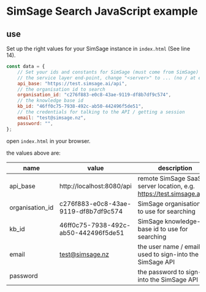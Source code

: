 # SimSage Search JavaScript example

## use
Set up the right values for your SimSage instance in `index.html` (See line 14).

```javascript
const data = {
    // Set your ids and constants for SimSage (must come from SimSage)
    // the service layer end-point, change "<server>" to ... (no / at end)
    api_base: "https://test.simsage.ai/api",
    // the organisation id to search
    organisation_id: "c276f883-e0c8-43ae-9119-df8b7df9c574",
    // the knowledge base id
    kb_id: "46ff0c75-7938-492c-ab50-442496f5de51",
    // the credentials for talking to the API / getting a session
    email: "test@simsage.nz",
    password: "",
};
```

open `index.html` in your browser.

the values above are:

| name              | value                                 | description                                                           |
|-------------------|---------------------------------------|-----------------------------------------------------------------------|
| api_base          | http://localhost:8080/api             | remote SimSage SaaS server location, e.g. https://test.simsage.ai/api |
| organisation_id   | c276f883-e0c8-43ae-9119-df8b7df9c574  | SimSage organisation ID to use for searching                          |
| kb_id             | 46ff0c75-7938-492c-ab50-442496f5de51  | SimSage knowledge-base id to use for searching                        |
| email             | test@simsage.nz                       | the user name / email used to sign-into the SimSage API               |
| password          |                                       | the password to sign-into the SimSage API                             |
